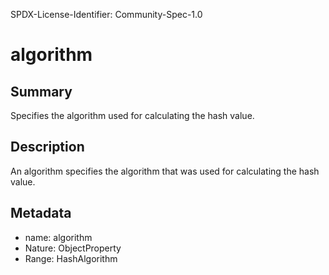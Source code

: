 SPDX-License-Identifier: Community-Spec-1.0

# algorithm

## Summary

Specifies the algorithm used for calculating the hash value.

## Description

An algorithm specifies the algorithm that was used for calculating the hash value.

## Metadata

- name: algorithm
- Nature: ObjectProperty
- Range: HashAlgorithm
